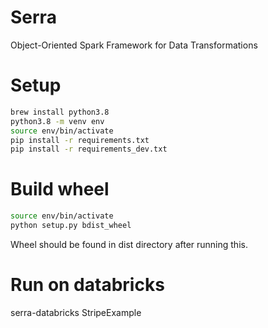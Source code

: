 # Serra
Object-Oriented Spark Framework for Data Transformations

# Setup

```bash
brew install python3.8
python3.8 -m venv env
source env/bin/activate
pip install -r requirements.txt
pip install -r requirements_dev.txt
```

# Build wheel
```bash
source env/bin/activate
python setup.py bdist_wheel
```

Wheel should be found in dist directory after running this.


# Run on databricks
serra-databricks StripeExample